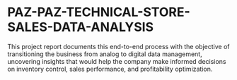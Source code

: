 # PAZ-PAZ-TECHNICAL-STORE-SALES-DATA-ANALYSIS
This project report documents this end-to-end process with the objective of transitioning the business from analog to digital data management, uncovering insights that would help the company make informed decisions on inventory control, sales performance, and profitability optimization.
